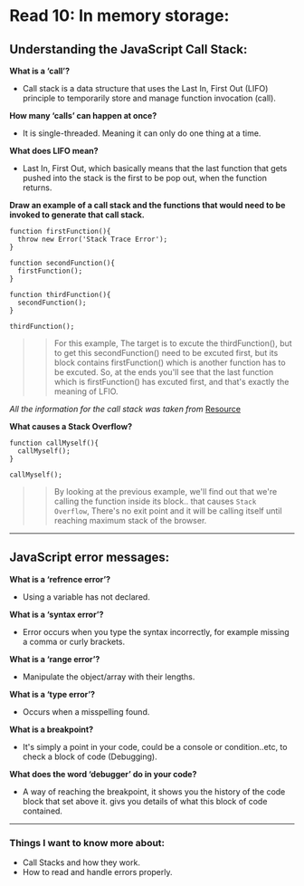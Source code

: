 # Read 10: In memory storage:

## Understanding the JavaScript Call Stack:

**What is a ‘call’?**

- Call stack is a data structure that uses the Last In, First Out (LIFO) principle to temporarily store and manage function invocation (call).

**How many ‘calls’ can happen at once?**

- It is single-threaded. Meaning it can only do one thing at a time.

**What does LIFO mean?**

- Last In, First Out, which basically means that the last function that gets pushed into the stack is the first to be pop out, when the function returns.

**Draw an example of a call stack and the functions that would need to be invoked to generate that call stack.**

```
function firstFunction(){
  throw new Error('Stack Trace Error');
}

function secondFunction(){
  firstFunction();
}

function thirdFunction(){
  secondFunction();
}

thirdFunction();

```

>> For this example, The target is to excute the thirdFunction(), but to get this secondFunction() need to be excuted first, but its block contains firstFunction() which is another function has to be excuted. So, at the ends you'll see that the last function which is firstFunction() has excuted first, and that's exactly the meaning of LFIO.

<cite>All the information for the call stack was taken from</cite> 
[Resource](https://www.freecodecamp.org/news/understanding-the-javascript-call-stack-861e41ae61d4/)

**What causes a Stack Overflow?**

```
function callMyself(){
  callMyself();
}

callMyself();
```

>> By looking at the previous example, we'll find out that we're calling the function inside its block.. that causes ``Stack Overflow``, There's no exit point and it will be calling itself until reaching maximum stack of the browser.

---------------------------------------------------------------------

## JavaScript error messages:

**What is a ‘refrence error’?**

- Using a variable has not declared.

**What is a ‘syntax error’?**

- Error occurs when you type the syntax incorrectly, for example missing a comma or curly brackets.

**What is a ‘range error’?**

- Manipulate the object/array with their lengths.

**What is a ‘type error’?**

- Occurs when a misspelling found.

**What is a breakpoint?**

- It's simply a point in your code, could be a console or condition..etc, to check a block of code (Debugging).

**What does the word ‘debugger’ do in your code?**

- A way of reaching the breakpoint, it shows you the history of the code block that set above it. givs you details of what this block of code contained.

---------------------------------------------------------------------

### Things I want to know more about:

- Call Stacks and how they work.
- How to read and handle errors properly.
